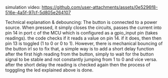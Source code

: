 simulation video:
https://github.com/user-attachments/assets/0e5296f8-516e-4a5f-97cf-5d805e264107

Technical explanation & debouncing:
The button is connected to a power source. When pressed, it simply closes the circuits, passes the current into pin 14 in port c of the MCU which is configured as a gpio_input pin (takes readings). the code checks if it reads a value on pin 14. if it does, then then pin 13 is toggled (1 to 0 or 0 to 1).
However, there is mechanical bouncing of the button irl so to fix that, a simple way is to add a short delay function after the first high reading from the button, simply to wait for the button signal to be stable and not constantly jumping from 1 to 0 and vice versa. after the short delay the reading is checked again then the process of togggling the led explained above is done.